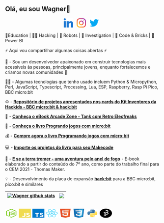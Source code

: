 ## Olá, eu sou Wagner👋

<p align='center'>
<a href="https://www.linkedin.com/in/wprodrigues/" target="_blank"><img height="30" src="linked-in-alt.svg"></a>&nbsp;&nbsp;
<a href="https://www.instagram.com/wprodriguesbr" target="_blank"><img height="30" src="instagram.svg"></a>&nbsp;&nbsp;
<a href="https://twitter.com/elderofz1on" target="_blank"><img height="30" src="twitter.svg"></a>&nbsp;&nbsp;
</p>
🥷Education | 🧙‍♂️ Hacking | 🤖 Robots | 🔎 Investigation | 👾 Code & Bricks | 🎲 Power BI 

⚡ Aqui vou compartilhar algumas coisas abertas ⚡

🤝 - Sou um desenvolvedor apaixonado em construir tecnologias mais acessíveis às pessoas, principalmente jovens, enquanto fortalecemos e criamos novas comunidades 🧩

👨‍💻 - Algumas tecnologias que tenho usado incluem Python & Micropython, Perl, JavaScript, Typescript, Processing, Lua, ESP, Raspberry, Rasp Pi Pico, BBC micro:bit

⚙️ - [**Repositório de projetos apresentados nos cards do Kit Inventores da Hackids - BBC micro:bit & hack:bit**](https://github.com/elderofz1on/inventores)

📕 - [**Conheça o eBook Arcade Zone - Tank com Retro Elecfreaks**](https://hotmart.com/pt-br/marketplace/produtos/arcade-zone-tank/)

📕 - [**Conheça o livro Progrando jogos com micro:bit**](https://hackids.com.br/book-programando-jogos-com-microbit/)

💰 - [**Compre agora o livro Programando jogos com micro:bit**](https://hotmart.com/pt-br/marketplace/produtos/programando-jogos-com-microbit)

💻 - [**Importe os projetos do livro para seu Makecode**](https://github.com/elderofz1on/programando-jogos-com-microbit)

📕 - [**E se a terra tremer - uma aventura pelo anel de fogo**](https://docs.google.com/presentation/d/e/2PACX-1vTFiMHT3Uz4I6PZAV6NBFnLQAJBGS9e6g53lishC30OoO4bxoTANVr6EiT4tZ2XVU1Q1DLxTlP9XaHb/pub?start=false&loop=false&delayms=3000) - E-book elaborado a partir do conteúdo do 7º ano, como parte do trabalho final para o CEM 2021 - Thomas Maker.

💡 - Desenvolvimento da placa de expansão [**hack:bit**](https://hackids.com.br/hackbit/) para a BBC micro:bit, pico:bit e similares

| <a href="https://github.com/anuraghazra/github-readme-stats"><img align="center" src="https://github-readme-stats.vercel.app/api?username=elderofz1on&show_icons=true&include_all_commits=true&theme=default&hide_border=true" alt="Wagner github stats" /></a> | <a href="https://github.com/anuraghazra/github-readme-stats"><img align="center" src="https://github-readme-stats.vercel.app/api/top-langs/?username=elderofz1on&layout=compact&theme=default&hide_border=true" /></a> |
| ------------- | ------------- |

<div style="display: inline_block"><br>
  <img align="center" alt="r3df00t-NodeJs" height="30" width="40" src="https://raw.githubusercontent.com/devicons/devicon/master/icons/nodejs/nodejs-original.svg">
  <img align="center" alt="r3df00t-Js" height="30" width="40" src="https://raw.githubusercontent.com/devicons/devicon/master/icons/javascript/javascript-plain.svg">
  <img align="center" alt="r3df00t-Ts" height="30" width="40" src="https://raw.githubusercontent.com/devicons/devicon/master/icons/typescript/typescript-plain.svg">
  <img align="center" alt="r3df00t-React" height="30" width="40" src="https://raw.githubusercontent.com/devicons/devicon/master/icons/react/react-original.svg">
  <img align="center" alt="r3df00t-HTML" height="30" width="40" src="https://raw.githubusercontent.com/devicons/devicon/master/icons/html5/html5-original.svg">
  <img align="center" alt="r3df00t-CSS" height="30" width="40" src="https://raw.githubusercontent.com/devicons/devicon/master/icons/css3/css3-original.svg">
  <img align="center" alt="r3df00t-Python" height="30" width="40" src="https://raw.githubusercontent.com/devicons/devicon/master/icons/python/python-original.svg">
  <img align="center" alt="r3df00t-Processing" height="30" width="40" src="https://raw.githubusercontent.com/devicons/devicon/master/icons/processing/processing-plain.svg">  
</div>
